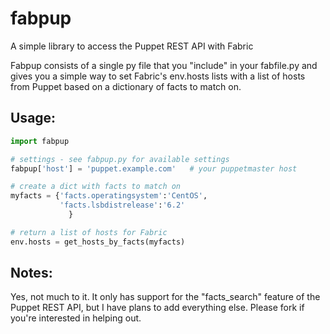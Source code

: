 fabpup
======

A simple library to access the Puppet REST API with Fabric

Fabpup consists of a single py file that you "include" in your fabfile.py and gives you a simple way to set Fabric's
env.hosts lists with a list of hosts from Puppet based on a dictionary of facts to match on.    

Usage:
------

```python
import fabpup

# settings - see fabpup.py for available settings
fabpup['host'] = 'puppet.example.com'   # your puppetmaster host

# create a dict with facts to match on
myfacts = {'facts.operatingsystem':'CentOS',
           'facts.lsbdistrelease':'6.2'
	         }

# return a list of hosts for Fabric
env.hosts = get_hosts_by_facts(myfacts)
```

Notes:
------

Yes, not much to it.  It only has support for the "facts_search" feature of the Puppet REST API, but I have plans
to add everything else.  Please fork if you're interested in helping out.